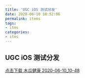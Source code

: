 ```yaml
---
title: 'UGC iOS 测试分发'
date: 2020-06-10 10:52:06
permalink: items
tags:
- itms
categories:
- itms
---
```


## UGC iOS 测试分发

[点击下载 木瓜健康 2020-06-10_10-48](itms-services:///?action=download-manifest&url=https%3A%2F%2Fduxze-apk.oss-cn-beijing.aliyuncs.com%2Fpapaya%2Fios%2Fitms%2Fmanifest%2Fmanifest2020-06-10_10-48.plist)